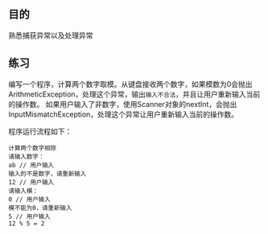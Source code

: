 ## 目的
熟悉捕获异常以及处理异常

## 练习
编写一个程序，计算两个数字取模。从键盘接收两个数字，如果模数为0会抛出
ArithmeticException，处理这个异常，输出`输入不合法`，并且让用户重新输入当前的操作数。
如果用户输入了非数字，使用Scanner对象的nextInt，会抛出InputMismatchException，处理这个异常让用户重新输入当前的操作数。

程序运行流程如下：
```
计算两个数字相除
请输入数字：
ab // 用户输入
输入的不是数字，请重新输入
12 // 用户输入
请输入模：
0 // 用户输入
模不能为0，请重新输入
5 // 用户输入
12 % 5 = 2
```

